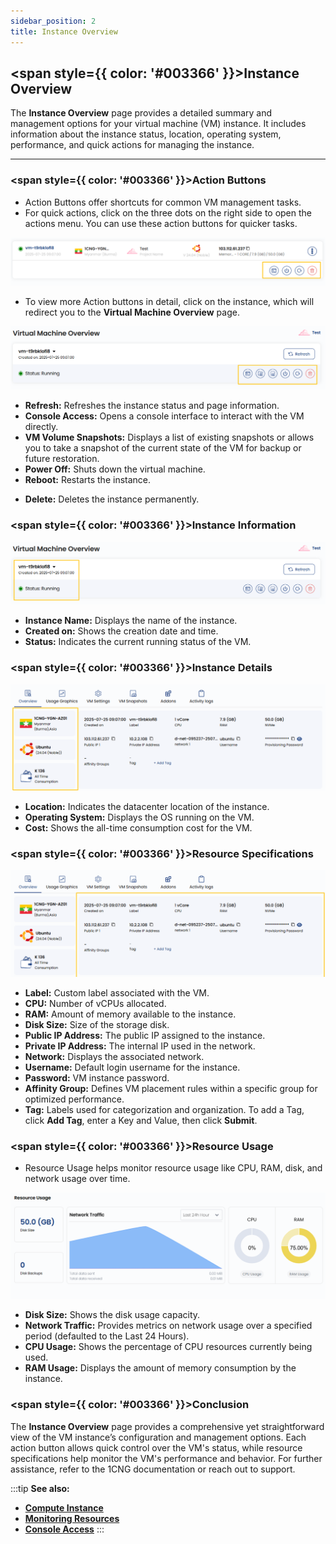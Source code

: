 ```yaml
---
sidebar_position: 2
title: Instance Overview
---
```


## <span style={{ color: '#003366' }}>Instance Overview</span>

The **Instance Overview** page provides a detailed summary and management options for your virtual machine (VM) instance. It includes information about the instance status, location, operating system, performance, and quick actions for managing the instance.

----------

### <span style={{ color: '#003366' }}>Action Buttons</span>

- Action Buttons offer shortcuts for common VM management tasks.
- For quick actions, click on the three dots on the right side to open the actions menu. You can use these action buttons for quicker tasks.

![Action Buttons](images/action-button.png)

- To view more Action buttons in detail, click on the instance, which will redirect you to the **Virtual Machine Overview** page.

![Detailed Action Buttons](images/virtual-machine-overview.png)

- **Refresh:** Refreshes the instance status and page information.
- **Console Access:** Opens a console interface to interact with the VM directly.
- **VM Volume Snapshots:** Displays a list of existing snapshots or allows you to take a snapshot of the current state of the VM for backup or future restoration.
- **Power Off:** Shuts down the virtual machine.
- **Reboot:** Restarts the instance.
<!-- - **Attach ISO for VM:** Mounts an ISO file to the VM, allowing installation or recovery operations. -->
- **Delete:** Deletes the instance permanently.

### <span style={{ color: '#003366' }}>Instance Information</span>

![Instance Information](images/instance-infromation.png)

- **Instance Name:** Displays the name of the instance.
- **Created on:** Shows the creation date and time.
- **Status:** Indicates the current running status of the VM.

### <span style={{ color: '#003366' }}>Instance Details</span>

![Instance Details](images/instance-detail.png)

- **Location:** Indicates the datacenter location of the instance.
- **Operating System:** Displays the OS running on the VM.
- **Cost:** Shows the all-time consumption cost for the VM.

### <span style={{ color: '#003366' }}>Resource Specifications</span>

![Resource Specifications](images/resources-specification.png)

- **Label:** Custom label associated with the VM.
- **CPU:** Number of vCPUs allocated.
- **RAM:** Amount of memory available to the instance.
- **Disk Size:** Size of the storage disk.
- **Public IP Address:** The public IP assigned to the instance.
- **Private IP Address:** The internal IP used in the network.
- **Network:** Displays the associated network.
- **Username:** Default login username for the instance.
- **Password:** VM instance password.
- **Affinity Group:** Defines VM placement rules within a specific group for optimized performance.
- **Tag:** Labels used for categorization and organization. To add a Tag, click **Add Tag**, enter a Key and Value, then click **Submit**.

### <span style={{ color: '#003366' }}>Resource Usage</span>

- Resource Usage helps monitor resource usage like CPU, RAM, disk, and network usage over time.

![Resource Usage](images/resource-usage.png)

- **Disk Size:** Shows the disk usage capacity.
- **Network Traffic:** Provides metrics on network usage over a specified period (defaulted to the Last 24 Hours).
- **CPU Usage:** Shows the percentage of CPU resources currently being used.
- **RAM Usage:** Displays the amount of memory consumption by the instance.

### <span style={{ color: '#003366' }}>Conclusion</span>

The **Instance Overview** page provides a comprehensive yet straightforward view of the VM instance’s configuration and management options. Each action button allows quick control over the VM's status, while resource specifications help monitor the VM's performance and behavior. For further assistance, refer to the 1CNG documentation or reach out to support.

:::tip
**See also:**  
- **[Compute Instance](./Compute%20Instance.md)**  
- **[Monitoring Resources](./Monitoring%20Resources.md)**  
- **[Console Access](./Console%20Access.md)**
:::
